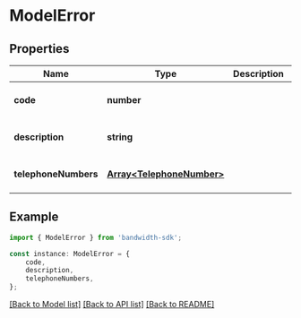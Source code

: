 # ModelError


## Properties

Name | Type | Description | Notes
------------ | ------------- | ------------- | -------------
**code** | **number** |  | [optional] [default to undefined]
**description** | **string** |  | [optional] [default to undefined]
**telephoneNumbers** | [**Array&lt;TelephoneNumber&gt;**](TelephoneNumber.md) |  | [optional] [default to undefined]

## Example

```typescript
import { ModelError } from 'bandwidth-sdk';

const instance: ModelError = {
    code,
    description,
    telephoneNumbers,
};
```

[[Back to Model list]](../README.md#documentation-for-models) [[Back to API list]](../README.md#documentation-for-api-endpoints) [[Back to README]](../README.md)
